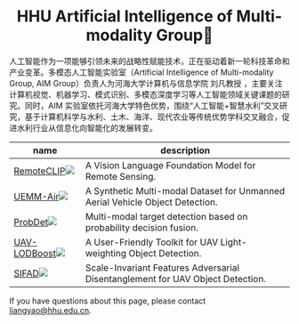 <h1 align="center">HHU Artificial Intelligence of Multi-modality Group🌱</h1>

人工智能作为一项能够引领未来的战略性赋能技术，正在驱动着新一轮科技革命和产业变革。多模态人工智能实验室（Artificial Intelligence of Multi-modality Group, AIM Group）负责人为河海大学计算机与信息学院 刘凡教授 ，主要关注计算机视觉、机器学习、模式识别、多模态深度学习等人工智能领域关键课题的研究。同时，AIM 实验室依托河海大学特色优势，围绕“人工智能+智慧水利”交叉研究，基于计算机科学与水利、土木、海洋、现代农业等传统优势学科交叉融合，促进水利行业从信息化向智能化的发展转变。

| name | description | 
| ---- | ----------- |
|[RemoteCLIP](https://github.com/ChenDelong1999/RemoteCLIP)<a href='https://github.com/ChenDelong1999/RemoteCLIP'><img src='https://img.shields.io/github/stars/ChenDelong1999/RemoteCLIP?style=social' /></a> | A Vision Language Foundation Model for Remote Sensing. |
|[UEMM-Air](https://github.com/1e12Leon/UEMM-Air)<a href='[https://github.com/ChenDelong1999/RemoteCLIP](https://github.com/1e12Leon/UEMM-Air)'><img src='https://img.shields.io/github/stars/1e12Leon/UEMM-Air?style=social' /></a> | A Synthetic Multi-modal Dataset for Unmanned Aerial Vehicle Object Detection. |
|[ProbDet](https://github.com/UAVDetectionGroup/ProbEn)<a href='https://github.com/UAVDetectionGroup/ProbEn'><img src='https://img.shields.io/github/stars/1e12Leon/ProbDet?style=social' /></a> | Multi-modal target detection based on probability decision fusion. |
|[UAV-LODBoost](https://github.com/UAVDetectionGroup/UAV-LODBoost)<a href='https://github.com/UAVDetectionGroup/UAV-LODBoost'><img src='https://img.shields.io/github/stars/1e12Leon/UAV-LODBoost?style=social' /></a> | A User-Friendly Toolkit for UAV Light-weighting Object Detection. |
|[SIFAD](https://github.com/HHU-AIM-Group/SIFAD)<a href='https://github.com/HHU-AIM-Group/SIFAD'><img src='https://img.shields.io/github/stars/1e12Leon/SIFAD?style=social' /></a> | Scale-Invariant Features Adversarial Disentanglement for UAV Object Detection. |



If you have questions about this page, please contact liangyao@hhu.edu.cn.
